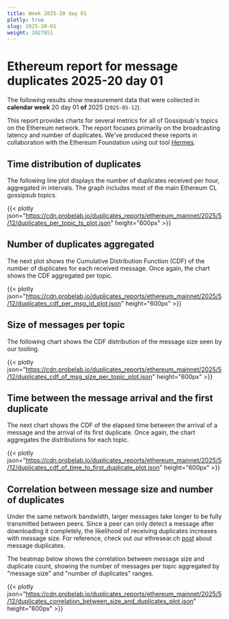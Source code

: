```yaml
---
title: Week 2025-20 day 01
plotly: true
slug: 2025-20-01
weight: 1027651
---
```


# Ethereum report for message duplicates 2025-20 day 01

The following results show measurement data that were collected in **calendar week** 20  day 01 **of** 
2025 (`2025-05-12`).

This report provides charts for several metrics for all of Gossipsub's topics on the Ethereum network.
The report focuses primarily on the broadcasting latency and number of duplicates.
We've produced these reports in collaboration with the Ethereum Foundation using out tool [Hermes](/tools/hermes/).

## Time distribution of duplicates

The following line plot displays the number of duplicates received per hour, aggregated in  intervals.
The graph includes most of the main Ethereum CL gossipsub topics. 

{{< plotly json="https://cdn.probelab.io/duplicates_reports/ethereum_mainnet/2025/5/12/duplicates_per_topic_ts_plot.json" height="600px" >}}

## Number of duplicates aggregated 

The next plot shows the Cumulative Distribution Function (CDF) of the number of duplicates for each received message.
Once again, the chart shows the CDF aggregated per topic.

{{< plotly json="https://cdn.probelab.io/duplicates_reports/ethereum_mainnet/2025/5/12/duplicates_cdf_per_msg_id_plot.json" height="600px" >}}

## Size of messages per topic

The following chart shows the CDF distribution of the message size seen by our tooling. 

{{< plotly json="https://cdn.probelab.io/duplicates_reports/ethereum_mainnet/2025/5/12/duplicates_cdf_of_msg_size_per_topic_plot.json" height="600px" >}}

## Time between the message arrival and the first duplicate

The next chart shows the CDF of the elapsed time between the arrival of a message and the arrival of its first duplicate.
Once again, the chart aggregates the distributions for each topic.

{{< plotly json="https://cdn.probelab.io/duplicates_reports/ethereum_mainnet/2025/5/12/duplicates_cdf_of_time_to_first_duplicate_plot.json" height="600px" >}}

## Correlation between message size and number of duplicates
Under the same network bandwidth, larger messages take longer to be fully transmitted between peers. Since a peer can only detect a message after downloading it completely, the likelihood of receiving duplicates increases with message size.
For reference, check out our ethresear.ch [post](https://ethresear.ch/t/number-duplicate-messages-in-ethereums-gossipsub-network/19921#cdf-of-duplicate-messages-7) about message duplicates.

The heatmap below shows the correlation between message size and duplicate count, showing the number of messages per topic aggregated by "message size" and "number of duplicates" ranges.

{{< plotly json="https://cdn.probelab.io/duplicates_reports/ethereum_mainnet/2025/5/12/duplicates_correlation_between_size_and_duplicates_plot.json" height="600px" >}}